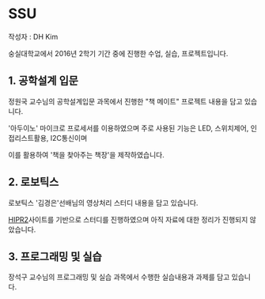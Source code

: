 # SSU

작성자 : DH Kim

숭실대학교에서 2016년 2학기 기간 중에 진행한 수업, 실습, 프로젝트입니다.

## 1. 공학설계 입문

정원국 교수님의 공학설계입문 과목에서 진행한 "책 메이트" 프로젝트 내용을 담고 있습니다.

'아두이노' 마이크로 프로세서를 이용하였으며 주로 사용된 기능은 LED, 스위치제어, 인접리스트활용, I2C통신이며

이를 활용하여 '책을 찾아주는 책장'을 제작하였습니다.

## 2. 로보틱스

로보틱스 '김경은'선배님의 영상처리 스터디 내용을 담고 있습니다.

[HIPR2](http://homepages.inf.ed.ac.uk/rbf/HIPR2/)사이트를 기반으로 스터디를 진행하였으며 아직 자료에 대한 정리가 진행되지 않았습니다.

## 3. 프로그래밍 및 실습

장석구 교수님의 프로그래밍 및 실습 과목에서 수행한 실습내용과 과제를 담고 있습니다.
